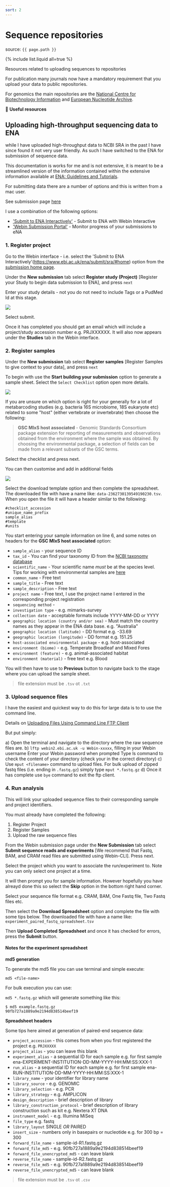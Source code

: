 ```yaml
---
sort: 2
---
```


# Sequence repositories

source: `{{ page.path }}`

{% include list.liquid all=true %}

<span class="badge badge-info">Resources related to uploading sequences to repositories</span>


For publication many journals now have a mandatory requirement that you upload your data to public repositories.

For genomics the main repositories are the [National Centre for Biotechnology Information](https://submit.ncbi.nlm.nih.gov) and [European Nucleotide Archive](https://www.ebi.ac.uk/ena/browser/home).

:link: **Useful resources**

## Uploading high-throughput sequencing data to ENA

while I have uploaded high-throughput data to NCBI SRA in the past I have since found it not very user friendly.
As such I have switched to the ENA for submission of sequence data.

This documentation is works for me and is not extensive, it is meant to be a streamlined version of the information contained within the extensive information available at [ENA: Guidelines and Tutorials](https://ena-docs.readthedocs.io/en/latest/#).

For submitting data there are a number of options and this is written from a mac user.

See submission page [here](https://www.ebi.ac.uk/ena/browser/submit)

I use a combination of the following options:

- ['Submit to ENA Interactively'](https://www.ebi.ac.uk/ena/submit/sra/#home) - Submit to ENA with Webin Interactive
- ['Webin Submission Portal'](https://www.ebi.ac.uk/ena/submit/webin/) - Monitor progress of your submissions to eNA

### 1. Register project

Go to the Webin interface - i.e. select the 'Submit to ENA Interactively'(https://www.ebi.ac.uk/ena/submit/sra/#home) option from the [submission home page](https://www.ebi.ac.uk/ena/browser/submit).

Under the **New submission** tab select **Register study (Project)** [Register your Study to begin data submission to ENA], and press `next`

Enter your study details - not you do not need to include Tags or a PudMed Id at this stage.

![](../images/ENA_project_submission.png)

Select submit.

Once it has completed you should get an email which will include a project/study accession number e.g. PRJXXXXXX.
It will also now appears under the **Studies** tab in the Webin interface.

### 2. Register samples

Under the **New submission** tab select **Register samples** [Register Samples to give context to your data], and press `next`

To begin with use the **Start building your submission** option to generate a sample sheet. Select the `Select Checklist` option open more details.

![](../images/ENA_sample_submission_1.png)

If you are unsure on which option is right for your generally for a lot of metabarcoding studies (e.g. bacteria 16S microbiome, 18S eukaryote etc) related to some "host" (either vertebrate or invertebrate) then choose the following:

> **GSC MIxS host associated** - Genomic Standards Consortium package extension for reporting of measurements and observations obtained from the environment where the sample was obtained. By choosing the environmental package, a selection of fields can be made from a relevant subsets of the GSC terms.

Select the checklist and press next.

You can then customise and add in additional fields

![](../images/ENA_sample_submission_2.png)

Select the download template option and then complete the spreadsheet.
The downloaded file with have a name like:
`data-2362730139549190230.tsv`.
When you open the file it will have a header similar to the following:
```
#checklist_accession
#unique_name_prefix
sample_alias
#template
#units
```

You start entering your sample information on line 6, and some notes on headers for the **GSC MIxS host associated** option:
- `sample_alias` - your sequence ID
- `tax_id` - You can find your taxonomy ID from the [NCBI taxonomy database](https://www-ncbi-nlm-nih-gov.libproxy.murdoch.edu.au/taxonomy)
- `scientific_name` - Your scientific name *must* be at the species level. Tips for working with environmental samples are [here](https://ena-docs.readthedocs.io/en/latest/faq/taxonomy.html#environmental-taxonomic-classifications)
- `common_name` - Free text
- `sample_title` - Free text
- `sample_description` - Free text
- `project name` - Free text, I use the project name I entered in the corresponding project registration
- `sequencing method` -
- `investigation type` - e.g. mimarks-survey
- `collection date` - acceptable formats include YYYY-MM-DD or YYYY
- `geographic location (country and/or sea)` - Must match the country names as they appear in the ENA data base. e.g. "Australia"
- `geographic location (latitude)` - DD format e.g. -33.69
- `geographic location (longitude)` - DD format e.g. 151.25
- `host-associated environmental package` - e.g. host-associated
- `environment (biome)` - e.g. Temperate Broadleaf and Mixed Fores
- `environment (feature)` - e.g. animal-associated habitat
- `environment (material)` - free text e.g. Blood

You will then have to use to **Previous** button to navigate back to the stage where you can upload the sample sheet.

> file extension must be `.tsv` ot `.txt`

### 3. Upload sequence files

I have the easiest and quickest way to do this for large data is to to use the command line.

Details on [Uploading Files Using Command Line FTP Client
](https://ena-docs.readthedocs.io/en/latest/submit/fileprep/upload.html?highlight=lftp#uploading-files-using-command-line-ftp-client)

But put simply:

a) Open the terminal and navigate to the directory where the raw sequence files are.
b) `lftp webin2.ebi.ac.uk -u Webin-xxxxx`, filling in your Webin username
Enter your Webin password when prompted
Type ls command to check the content of your directory (check your in the correct directory)
c) Use `mput <filename>` command to upload files. For bulk upload of zipped fastq files (i.e. ending in `.fastq.gz`) simply type `mput *.fastq.gz`
d) Once it has complete use `bye` command to exit the ftp client.

### 4. Run analysis

This will link your uploaded sequence files to their corresponding sample and project identifiers.

You must already have completed the following:

1. Register Project
2. Register Samples
3. Upload the raw sequence files

From the Webin submission page under the **New Submission** tab select **Submit sequence reads and experiments** [We recommend that Fastq, BAM, and CRAM read files are submitted using Webin-CLI]. Press next.

Select the project which you want to associate the run/experiment to. Note you can only select one project at a time.

It will then prompt you for sample information. However hopefully you have alreayd done this so select the **Skip** option in the bottom right hand corner.

Select your sequence file format e.g. CRAM, BAM, One Fastq file, Two Fastq files etc.

Then select the **Download Spreadsheet** option and complete the file with some tips below. The downloaded file with have a name like: `experiment_paired_fastq_spreadsheet.tsv`

Then **Upload Completed Spreadsheet** and once it has checked for errors, press the **Submit** button.

#### Notes for the experiment spreadsheet

**md5 generation**

To generate the md5 file you can use terminal and simple execute:

`md5 <file-name>`

For bulk execution you can use:

`md5 *.fastq.gz` which will generate something like this:

```
$ md5 example.fastq.gz
90fb727a1889a9e2194d838514beef19
```

**Spreadsheet headers**

Some tips here aimed at generation of paired-end sequence data:
- `project_accession` - this comes from when you first registered the project e.g. `PRJXXXXX`
- `project_alias` - you can leave this blank
- `experiment_alias` - a sequential ID for each sample e.g. for first sample ena-EXPERIMENT-INSTITUTION-DD-MM-YYYY-HH:MM:SS:XXX-1
- `run_alias`	- a sequential ID for each sample e.g. for first sample ena-RUN-INSTITUTION-DD-MM-YYYY-HH:MM:SS:XXX-1
- `library_name` - your identifier for library name
- `library_source` - e.g. GENOMIC
- `library_selection` - e.g. PCR
- `library_strategy` - e.g. AMPLICON
- `design_description` - brief description of library
- `library_construction_protocol` - brief description of library construction such as kit e.g. Nextera XT DNA
- `instrument_model` - e.g. Illumina MiSeq
- `file_type` e.g. fastq
- `library_layout` SINGLE *OR* PAIRED
- `insert_size` - numbers only in basepairs or nucleotide e.g. for 300 bp = 300
- `forward_file_name` - sample-id-R1.fastq.gz
- `forward_file_md5` - e.g. 90fb727a1889a9e2194d838514beef19
- `forward_file_unencrypted_md5` - can leave blank
- `reverse_file_name` - sample-id-R2.fastq.gz
- `reverse_file_md5` - e.g. 90fb727a1889a9e2194d838514beef19
- `reverse_file_unencrypted_md5` - can leave blank

> file extension must be `.tsv` ot `.csv`
